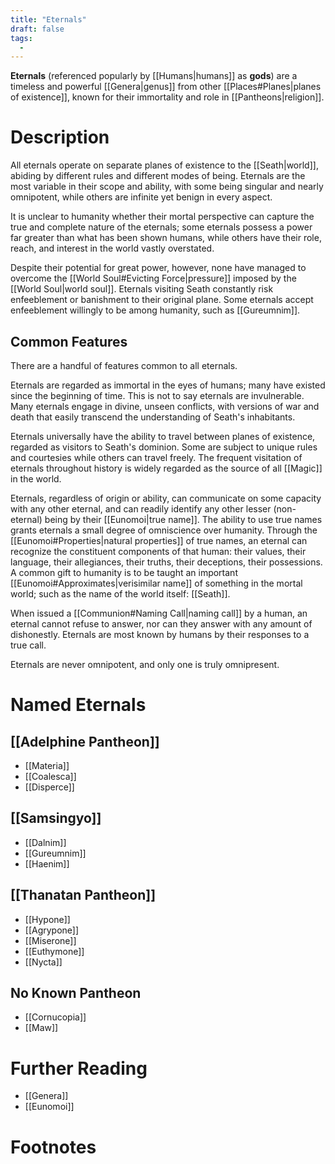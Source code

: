 ```yaml
---
title: "Eternals"
draft: false
tags:
  - 
---
```


**Eternals** (referenced popularly by [[Humans|humans]] as **gods**) are a timeless and powerful [[Genera|genus]] from other [[Places#Planes|planes of existence]], known for their immortality and role in [[Pantheons|religion]]. 
 

# Description
All eternals operate on separate planes of existence to the [[Seath|world]], abiding by different rules and different modes of being. Eternals are the most variable in their scope and ability, with some being singular and nearly omnipotent, while others are infinite yet benign in every aspect. 

It is unclear to humanity whether their mortal perspective can capture the true and complete nature of the eternals; some eternals possess a power far greater than what has been shown humans, while others have their role, reach, and interest in the world vastly overstated. 

Despite their potential for great power, however, none have managed to overcome the [[World Soul#Evicting Force|pressure]] imposed by the [[World Soul|world soul]]. Eternals visiting Seath constantly risk enfeeblement or banishment to their original plane. Some eternals accept enfeeblement willingly to be among humanity, such as [[Gureumnim]].

## Common Features
There are a handful of features common to all eternals. 

Eternals are regarded as immortal in the eyes of humans; many have existed since the beginning of time. This is not to say eternals are invulnerable. Many eternals engage in divine, unseen conflicts, with versions of war and death that easily transcend the understanding of Seath's inhabitants.

Eternals universally have the ability to travel between planes of existence, regarded as visitors to Seath's dominion. Some are subject to unique rules and courtesies while others can travel freely. The frequent visitation of eternals throughout history is widely regarded as the source of all [[Magic]] in the world.

Eternals, regardless of origin or ability, can communicate on some capacity with any other eternal, and can readily identify any other lesser (non-eternal) being by their [[Eunomoi|true name]]. The ability to use true names grants eternals a small degree of omniscience over humanity. Through the [[Eunomoi#Properties|natural properties]] of true names, an eternal can recognize the constituent components of that human: their values, their language, their allegiances, their truths, their deceptions, their possessions. A common gift to humanity is to be taught an important [[Eunomoi#Approximates|verisimilar name]] of something in the mortal world; such as the name of the world itself: [[Seath]]. 

When issued a [[Communion#Naming Call|naming call]] by a human, an eternal cannot refuse to answer, nor can they answer with any amount of dishonestly. Eternals are most known by humans by their responses to a true call.

Eternals are never omnipotent, and only one is truly omnipresent.



# Named Eternals
## [[Adelphine Pantheon]]
* [[Materia]]
* [[Coalesca]]
* [[Disperce]]

## [[Samsingyo]]
- [[Dalnim]]
- [[Gureumnim]]
- [[Haenim]]

## [[Thanatan Pantheon]]
- [[Hypone]]
- [[Agrypone]]
- [[Miserone]]
- [[Euthymone]]
- [[Nycta]]

## No Known Pantheon
- [[Cornucopia]]
- [[Maw]]

# Further Reading
- [[Genera]]
- [[Eunomoi]]

# Footnotes